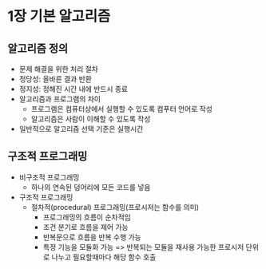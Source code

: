 # 1장 기본 알고리즘

## 알고리즘 정의

- 문제 해결을 위한 처리 절차
- 정당성: 올바른 결과 반환
- 정지성: 정해진 시간 내에 반드시 종료
- 알고리즘과 프로그램의 차이
  - 프로그램은 컴퓨터상에서 실행할 수 있도록 컴푸터 언어로 작성
  - 알고리즘은 사람이 이해할 수 있도록 작성
- 일반적으로 알고리즘 선택 기준은 실행시간

## 구조적 프로그래밍

- 비구조적 프로그래밍
  - 하나의 연속된 덩어리에 모든 코드를 넣음
- 구조적 프로그래밍
  - 절차적(procedural) 프로그래밍(프로시저는 함수를 의미)
    - 프로그래밍의 흐름이 순차적임
    - 조건 분기로 흐름을 제어 가능
    - 반복문으로 흐름을 반복 수행 가능
    - 특정 기능을 모듈화 가능 => 반복되는 모듈을 재사용 가능한 프로시저 단위로 나누고 필요할때마다 해당 함수 호출
